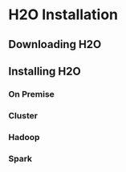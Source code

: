 # H2O Installation #

## Downloading H2O ##


## Installing H2O 

### On Premise ###
 

### Cluster  ###

### Hadoop  ###

### Spark ###


